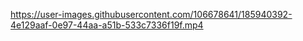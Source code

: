 

https://user-images.githubusercontent.com/106678641/185940392-4e129aaf-0e97-44aa-a51b-533c7336f19f.mp4

